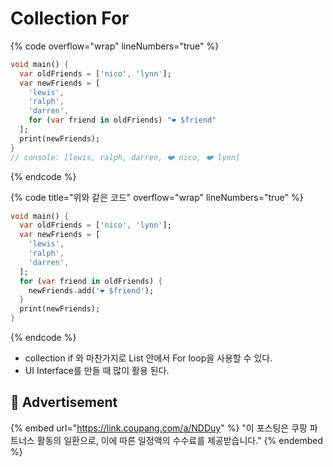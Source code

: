 # Collection For

{% code overflow="wrap" lineNumbers="true" %}
```dart
void main() {
  var oldFriends = ['nico', 'lynn'];
  var newFriends = [
    'lewis',
    'ralph',
    'darren',
    for (var friend in oldFriends) "❤️ $friend"
  ];
  print(newFriends);
}
// console: [lewis, ralph, darren, ❤️ nico, ❤️ lynn]
```
{% endcode %}

{% code title="위와 같은 코드" overflow="wrap" lineNumbers="true" %}
```dart
void main() {
  var oldFriends = ['nico', 'lynn'];
  var newFriends = [
    'lewis',
    'ralph',
    'darren',
  ];
  for (var friend in oldFriends) {
    newFriends.add('❤️ $friend');
  }
  print(newFriends);
}
```
{% endcode %}

* collection if 와 마찬가지로 List 안에서 For loop을 사용할 수 있다.
* UI Interface를 만들 때 많이 활용 된다.

## :gift: Advertisement

{% embed url="https://link.coupang.com/a/NDDuy" %}
"이 포스팅은 쿠팡 파트너스 활동의 일환으로, 이에 따른 일정액의 수수료를 제공받습니다."
{% endembed %}
